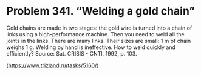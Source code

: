 # Problem 341. “Welding a gold chain”

Gold chains are made in two stages: the gold wire is turned into a chain of links using a high-performance machine. Then you need to weld all the joints in the links. There are many links. Their sizes are small: 1 m of chain weighs 1 g. Welding by hand is ineffective. How to weld quickly and efficiently? Source: Sat. CRISIS - CNTI, 1992, p. 103.

(https://www.trizland.ru/tasks/5160/)